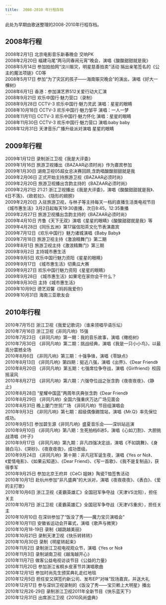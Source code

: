 ```yaml
---
title:  2008-2010 年行程存档
---
```


此处为早期由歌迷整理的2008-2010年行程存档。

## 2008年行程

2008年2月1日 北京电影音乐新春晚会 交响PK  
2008年2月20日 福建马尾“两马同春闹元宵”晚会，演唱《酸酸甜甜就是我》  
2008年5月14日 参加拍拍网“汶川赈灾，明星慈善拍卖”活动 捐出亲笔签名的《公主的魔法项链》CD等  
2008年5月17日 参加“为了灾区的孩子——海南赈灾晚会”的演出，演唱《好大一棵树》  
2008年6月1日 香港：参加演艺界512关爱行动大汇演  
2008年9月21日 欢乐中国行·魅力营口（录制）  
2008年9月28日 CCTV-3 欢乐中国行·魅力灵武 演唱：星星的眼睛  
2008年10月18日 CCTV-3 欢乐中国行·魅力邹平 演唱：一人一梦  
2008年11月11日 CCTV-3 欢乐中国行·魅力怀化 演唱：星星的眼睛  
2008年11月30日 CCTV-3 欢乐中国行·魅力营口 演唱:baby baby  
2008年12月31日 天津音乐广播升级派对演唱 星星的眼睛

## 2009年行程

2009年1月12日 录制浙江卫视《我是大评委》  
2009年1月16日 旅游卫视播出《BAZAAR必须时尚》作为嘉宾参加  
2009年1月30日 湖南卫视05超女总决赛回顾,含韵唱酸酸甜甜就是我  
2009年2月06日 正式开始主持旅游卫视《BAZAAR必须时尚》  
2009年2月20日 旅游卫视播出含韵主持的《BAZAAR必须时尚》  
2009年2月21日 21:21 浙江卫视播出《我是大评委》，演唱《酸酸甜甜就是我》、《日不落》、《欧若拉》、《隐形的翅膀》  
2009年2月20日 入驻旅游卫视，与林子等主持每天一档的直播生活类电视节目《城市惠生活》3月2日起每天19:30直播，次日8:45，12:35重播  
2009年2月27日 旅游卫视播出含韵主持的《BAZAAR必须时尚》  
2009年4月10日 齐鲁《天下无双》演唱《星星的眼睛》《酸酸甜甜就是我》等  
2009年4月28日《同乐五洲》第17届信阳茶文化节表演嘉宾  
2009年7月12日《欢乐中国行》魅力诸城演唱《Baby Baby》  
2009年7月18日 旅游卫视主持《激浪精舞门》第二期  
2009年8月1日 旅游卫视主持《激浪精舞门》第三期  
2009年9月2日 主持城市惠生活  
2009年9月5日 欢乐中国行魅力资阳《星星的眼睛》  
2009年9月17日 《城市惠生活》切黄瓜大赛  
2009年9月27日 欢乐中国行魅力资阳《星星的眼睛》  
2009年9月28日 《城市惠生活》如果宅在家你会干什么？  
2009年9月30日 主持《城市惠生活》  
2009年10月9日 德艺双馨《妈妈我爱你》  
2009年10月31日 海南三亚歌友会

## 2010年行程

2010年7月15日 浙江卫视《我爱记歌词》（谁来领唱华语乐坛）  
2010年7月16日 浙江卫视《非同凡响》15强  
2010年7月23日 《非同凡响》第一期：我的音乐故事，演唱《橄榄树》  
2010年7月30日 《非同凡响》第二期：挑战经典，演唱《我是一只小小鸟》，以最高分震撼全场  
2010年8月6日 《非同凡响》第三期：十强争锋，演唱《零缺点》  
2010年8月13日 《非同凡响》第四期：挺近八强，演唱《出界》、《Dear Friend》   
2010年8月20日 《非同凡响》第五期：七强席位争夺战，演唱《Girlfriend》校园摇滚风   
2010年8月27日 《非同凡响》第六期：六强夺位战之张含韵《夜夜夜夜》、《静止》   
2010年8月28日 “星耀中国蓝”两周年庆典张含韵《Dear Friend》   
2010年8月29日 《非同凡响》全国六强重庆万达广场见面会   
2010年8月31日 晚上厦门世贸广场 《非同凡响》节目组演唱会   
2010年9月3日 《非同凡响》第七期：超级偶像踢馆站，演唱《Mr.Q》率先保位成功。   
2010年9月5日 参加碧生源《非同凡响》盛夏音乐会——深圳站巡演　   
2010年9月10日 《非同凡响》第八期：生死拍档6进5，演唱《心如刀割》、大胆挑战清唱《叶子》   
2010年9月17日 《非同凡响》第九期：非凡四强决定战，演唱《不如跳舞》、《身骑白马》、《哭砂》、《夜夜夜夜》，成功晋级。   
2010年9月24日 《非同凡响》第十期：非凡冠军诞生夜，演唱《Yes or No》、《爱情电影》、《如果云知道》、《Dear Friend》、《写一首歌》、《我不是复制品》，获得季军   
2010年9月25日 参加北京王府井《CéCi 姐妹》陶瓷T恤签售活动   
2010年10月1日 赴杭州参加“非凡盛典”的大派对，演唱《夜夜夜夜》、《表白》、《爱的主打歌》   
2010年10月6日 浙江卫视《麦霸英雄汇》全国冠军争夺战（天津VS沈阳），担任关主   
2010年10月7日 浙江卫视《麦霸英雄汇》全国冠军争夺战（天津VS重庆），担任关主   
2010年10月10日 在深圳参加了“饭没了秀——魔力宝贝演唱会”   
2010年10月11日 安徽省运动会开幕式，演唱《歌声与微笑》   
2010年10月18-19日 录制《越跳越美丽》   
2010年10月21日 录制天津卫视《快乐转转转》   
2010年10月30日 录制《明星转起来》   
2010年11月2日 录制浙江卫视电视观众节，演唱《Yes or No》   
2010年11月3日 录制湖南卫视《越淘越开心》   
2010年11月7日 做客公益电视访谈节目《公益的力量》   
2010年11月20日 参加浙江省桐乡皮革节并演唱歌曲   
2010年12月1日 参加时尚先生颁奖典礼走红地毯   
2010年12月5日 担任安又琪签约新公司、发布EP“对味”现场嘉宾，并送大礼   
2010年12月17日 参与深圳卫视录制的《饭没了秀——宝贝赖上大明星》播出   
2010年12月26-29日 录制浙江卫视2011年全新节目《快乐蓝天下》   
2010年12月31日 出席浙江卫视《2010风尚盛典》
